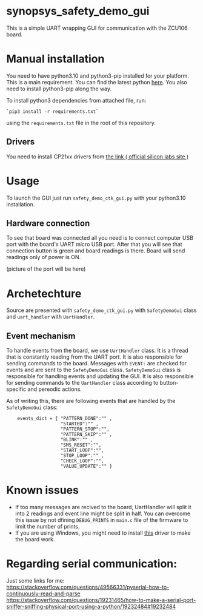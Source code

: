 # synopsys_safety_demo_gui

This is a simple UART wrapping GUI for communication with the ZCU106 board.

# Manual installation

You need to have python3.10 and python3-pip installed for your platform. This is a main requirement. You can find the latest python [here](https://www.python.org/downloads/). You also need to install  python3-pip along the way.

To install python3 dependencies from attached file, run:

    `pip3 install -r requirements.txt`
using the `requirements.txt` file in the root of this repository.


## Drivers

You need to install CP21xx drivers from [ the link  ( official silicon labs site ) ](https://www.silabs.com/developers/usb-to-uart-bridge-vcp-drivers?tab=downloads)

# Usage

To launch the GUI just run `safety_demo_ctk_gui.py` with your python3.10 installation.

## Hardware connection

To see that board was connected all you need is to connect computer USB port with the board's UART micro USB port. After that you will see that connection button is green and board readings is there. Board will send readings only of power is ON.

(picture of the port will be here)
# Archetechture

Source are presented with `safety_demo_ctk_gui.py` with `SafetyDemoGui` class and `uart_handler` with `UartHandler`.

## Event mechanism

To handle events from the board, we use `UartHandler` class. It is a thread that is constantly reading from the UART port. It is also responsible for sending commands to the board. Messages with `EVENT:` are checked for events and are sent to the `SafetyDemoGui` class. `SafetyDemoGui` class is responsible for handling events and updating the GUI. It is also responsible for sending commands to the `UartHandler` class according to button-specific and pereodic actions.

As of writing this, there are following events that are handled by the `SafetyDemoGui` class:
```
    events_dict = { "PATTERN_DONE":"" ,
                    "STARTED":"" ,
                    "PATTERN_STOP":"",
                    "PATTERN_SKIP":"" ,
                    "BLINK":"" ,
                    "SMS_RESET":"",
                    "START_LOOP":"",
                    "STOP_LOOP":"" ,
                    "CHECK_LOOP":"",
                    "VALUE_UPDATE":"" }
```
# Known issues

* If too many messages are recived to the board, UartHandler will split it into 2 readings and event line might be split in half. You can overcome this issue by not dfining `DEBUG_PRINTS` in `main.c` file of the firmware to limit the number of prints.
* If you are using Windows, you might need to install [this](https://www.silabs.com/developers/usb-to-uart-bridge-vcp-drivers?tab=downloads) driver to make the board work.


# Regarding serial communication:

Just some links for me:
https://stackoverflow.com/questions/49566331/pyserial-how-to-continuously-read-and-parse
https://stackoverflow.com/questions/19231465/how-to-make-a-serial-port-sniffer-sniffing-physical-port-using-a-python/19232484#19232484